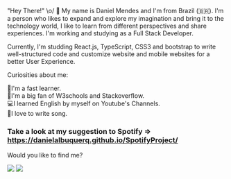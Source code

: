  "Hey There!" \o/ 👋
My name is Daniel Mendes and I'm from Brazil (🇧🇷). I'm a person who likes to expand and explore my imagination and bring it to the technology world, I like to learn from different perspectives and share experiences. I'm working and studying as a Full Stack Developer.    

Currently, I'm studding React.js, TypeScript, CSS3 and bootstrap to write well-structured code and customize website and mobile websites for a better User Experience. 

Curiosities about me:

:rocket:I'm a fast learner.  
:open_file_folder:I'm a big fan of W3schools and Stackoverflow.  
:computer:I learned English by myself on Youtube's Channels.       
:pencil:I love to write song.   

   ### Take a look at my suggestion to Spotify => https://danielalbuquerq.github.io/SpotifyProject/

 Would you like to find me?

 <div>
  <a href="https://www.linkedin.com/in/daniel-albuquerque-0a693215a/" rel="nofollow"><img src="https://img.shields.io/badge/-LinkedIn-%230077B5?style=for-the-badge&amp;logo=linkedin&amp;logoColor=white" style="max-width: 100%;"></a>
 <a href="https://api.whatsapp.com/send?phone=5511964548597" rel="nofollow"><img src= "https://img.shields.io/badge/WhatsApp-25D366?style=for-the-badge&logo=whatsapp&logoColor=white"></a>
 </div>
